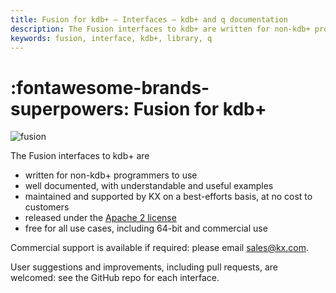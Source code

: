 ```yaml
---
title: Fusion for kdb+ – Interfaces – kdb+ and q documentation
description: The Fusion interfaces to kdb+ are written for non-kdb+ programmers to use; well documented, with understandable and useful examples; maintained and supported by KX on a best-efforts basis, at no cost to customers; released under the Apache 2 license; free for all use cases, including 64-bit and commercial use.
keywords: fusion, interface, kdb+, library, q
---
```

# :fontawesome-brands-superpowers: Fusion for kdb+



![fusion](img/840166516.jpg) <!-- Licensed from Getty Images -->


The Fusion interfaces to kdb+ are

-   written for non-kdb+ programmers to use
-   well documented, with understandable and useful examples
-   maintained and supported by KX on a best-efforts basis, at no cost to customers
-   released under the [Apache 2 license](https://www.apache.org/licenses/LICENSE-2.0)
-   free for all use cases, including 64-bit and commercial use
<!-- -   written from the perspective of the ‘remote’ technology: e.g. a Java interface that is intelligible to a Java programmer -->

Commercial support is available if required: please email sales@kx.com.

User suggestions and improvements, including pull requests, are welcomed: see the GitHub repo for each interface.